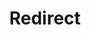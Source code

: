 ﻿---
layout: src/layouts/Redirect.astro
title: Redirect
redirect: /docs/security/users-and-teams/service-accounts
pubDate:  2023-01-01
navSearch: false
navSitemap: false
navMenu: false
---
